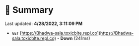 # 📖 Summary
Last updated: **4/28/2022, 3:11:09 PM**

- `GET` [https://Bhadwa-sala.toxicblte.repl.co](https://Bhadwa-sala.toxicblte.repl.co) - **Down** (241ms)
